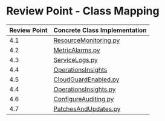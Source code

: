 # Review Point - Class Mapping

| Review Point | Concrete Class Implementation                           
|--------------|---------------------------------------------------------
| 4.1          | [ResourceMonitoring.py](ResourceMonitoring.py)
| 4.2          | [MetricAlarms.py](MetricAlarms.py)                 
| 4.3          | [ServiceLogs.py](ServiceLogs.py)
| 4.4          | [OperationsInsights](OperationsInsights.py)
| 4.5          | [CloudGuardEnabled.py](CloudGuardEnabled.py)
| 4.4          | [OperationsInsights.py](OperationsInsights.py) 
| 4.6          | [ConfigureAuditing.py](ConfigureAuditing.py)   
| 4.7          | [PatchesAndUpdates.py](PatchesAndUpdates.py)
                                  
